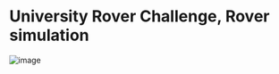 # University Rover Challenge, Rover simulation
![image](https://user-images.githubusercontent.com/69727934/235275484-06ca4d10-391d-4cc6-bec3-237bf182a549.png)

